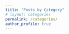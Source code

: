 ```yaml
---
title: "Posts by Category"
# layout: categories
permalink: /categories/
author_profile: true
---
```

